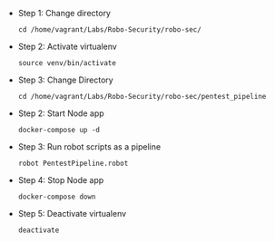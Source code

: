 * Step 1: Change directory

	 `cd /home/vagrant/Labs/Robo-Security/robo-sec/`

* Step 2: Activate virtualenv
	
	`source venv/bin/activate`

* Step 3: Change Directory

	`cd /home/vagrant/Labs/Robo-Security/robo-sec/pentest_pipeline`
	 
* Step 2: Start Node app

	`docker-compose up -d`
	
* Step 3: Run robot scripts as a pipeline

	`robot PentestPipeline.robot`	
	
* Step 4: Stop Node app

	`docker-compose down`
	
* Step 5: Deactivate virtualenv

	`deactivate`